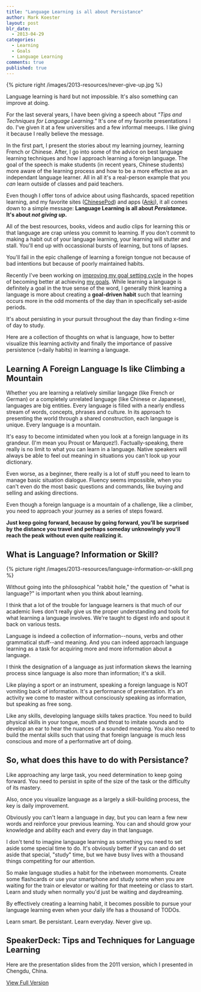 ```yaml
---
title: "Language Learning is all about Persistance"
author: Mark Koester
layout: post
blr_date:
  - 2013-04-29
categories:
  - Learning
  - Goals
  - Language Learning
comments: true
published: true
---
```


{% picture right /images/2013-resources/never-give-up.jpg %}

Language learning is hard but not impossible. It's also something can improve at doing.

For the last several years, I have been giving a speech about _"Tips and Techniques for Language Learning."_ It's one of my favorite presentations I do. I've given it at a few universities and a few informal meeups. I like giving it because I really believe the message.

In the first part, I present the stories about my learning journey, learning French or Chinese. After, I go into some of the advice on best language learning techniques and how I approach learning a foreign language. The goal of the speech is make students (in recent years, Chinese students) more aware of the learning process and how to be a more effective as an independant language learner. All in all it's a real-person example that you _can_ learn outside of classes and paid teachers.

Even though I offer tons of advice about using flashcards, spaced repetition learning, and my favorite sites ([ChinesePod](chinesepod.com)) and apps ([Anki](ankiweb.net)), it all comes down to a simple message: **Language Learning is all about _Persistance_. It's about _not giving up_.**

All of the best resources, books, videos and audio clips for learning this or that language are crap unless you commit to learning. If you don't commit to making a habit out of your language learning, your learning will stutter and stall. You'll end up with occassional bursts of learning, but tons of lapses.

You'll fail in the epic challenge of learning a foreign tongue not because of bad intentions but because of poorly maintained habits.

Recently I've been working on [improving my goal setting cycle](www.markwk.com/2013/04/productive-goal-setting-cycle.html) in the hopes of becoming better at achieving [my goals](www.markwk.com/goals). While learning a language is definitely a goal in the true sense of the word, I generally think learning a language is more about creating a **goal-driven habit** such that learning occurs more in the odd moments of the day than in specifically set-aside periods.

It's about persisting in your pursuit throughout the day than finding x-time of day to study.

Here are a collection of thoughts on what is language, how to better visualize this learning activity and finally the importance of passive persistence (=daily habits) in learning a language.

<!--more-->

## Learning A Foreign Language Is like Climbing a Mountain

Whether you are learning a relatively similiar langage (like French or German) or a completely unrelated language (like Chinese or Japanese), languages are big entities. Every language is filled with a nearly endless stream of words, concepts, phrases and culture. In its approach to presenting the world through a shared construction, each language is unique. Every language is a mountain.

It's easy to become intimidated when you look at a foreign language in its grandeur. (I'm mean you Proust or Marquez!). Factually-speaking, there really is no limit to what you can learn in a language. Native speakers will always be able to feel out meaning in situations you can't look up your dictionary.

Even worse, as a beginner, there really is a lot of stuff you need to learn to manage basic situation dialogue. Fluency seems impossible, when you can't even do the most basic questions and commands, like buying and selling and asking directions.

Even though a foreign language is a mountain of a challenge, like a climber, you need to approach your journey as a series of steps foward.

**Just keep going forward, because by going forward, you'll be surprised by the distance you travel and perhaps someday unknowingly you'll reach the peak without even quite realizing it.**

## What is Language? Information or Skill?

{% picture right /images/2013-resources/language-information-or-skill.png %}

Without going into the philosophical "rabbit hole," the question of "what is language?" is important when you think about learning.

I think that a lot of the trouble for language learners is that much of our academic lives don't really give us the proper understanding and tools for what learning a language involves. We're taught to digest info and spout it back on various tests.

Language is indeed a collection of information--nouns, verbs and other grammatical stuff--and meaning. And you can indeed approach language learning as a task for acquiring more and more information about a language.

I think the designation of a language as just information skews the learning process since language is also more than information; it's a skill.

Like playing a sport or an instrument, speaking a foreign language is NOT vomiting back of information. It's a performance of presentation. It's an activity we come to master without consciously speaking as information, but speaking as free song.

Like any skills, developing language skills takes practice. You need to build physical skills in your tongue, mouth and throat to imitate sounds and to develop an ear to hear the nuances of a sounded meaning. You also need to build the mental skills such that using that foreign language is much less conscious and more of a performative art of doing.

## So, what does this have to do with Persistance?

Like approaching any large task, you need determination to keep going forward. You need to persist in spite of the size of the task or the difficulty of its mastery.

Also, once you visualize language as a largely a skill-building process, the key is daily improvement.

Obviously you can't learn a language in day, but you can learn a few new words and reinforce your previous learning. You can and should grow your knowledge and ability each and every day in that language.

I don't tend to imagine language learning as something you need to set aside some special time to do. It's obviously better if you can and do set aside that special, "study" time, but we have busy lives with a thousand things competiting for our attention.

So make language studies a habit for the inbetween momoments. Create some flashcards or use your smartphone and study some when you are waiting for the train or elevator or waiting for that meeteing or class to start. Learn and study when normally you'd just be waiting and daydreaming.

By effectively creating a learning habit, it becomes possible to pursue your language learning even when your daily life has a thousand of TODOs.

Learn smart. Be persistant. Learn everyday. Never give up.

## SpeakerDeck: Tips and Techniques for Language Learning

Here are the presentation slides from the 2011 version, which I presented in Chengdu, China.

<script async class="speakerdeck-embed" data-id="90d5bf409163013009b72e4395e7b322" data-ratio="1.29456384323641" src="//speakerdeck.com/assets/embed.js"></script>

[View Full Version](https://speakerdeck.com/markwk/tips-for-successful-language-learning)
